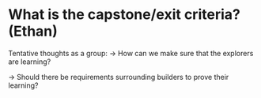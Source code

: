 # What is the capstone/exit criteria? (Ethan)

Tentative thoughts as a group: → How can we make sure that the explorers are learning? 

→ Should there be requirements surrounding builders to prove their learning?